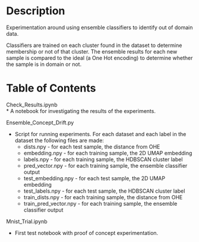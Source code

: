 # Description  
Experimentation around using ensemble classifiers to identify out of domain data.  

Classifiers are trained on each cluster found in the dataset to determine membership or not of that cluster. The ensemble results for each new sample is compared to the ideal (a One Hot encoding) to determine whether the sample is in domain or not.  

# Table of Contents  
Check_Results.ipynb  
    * A notebook for investigating the results of the experiments.  

Ensemble_Concept_Drift.py  
  * Script for running experiments. For each dataset and each label in the dataset the following files are made:  
    * dists.npy - for each test sample, the distance from OHE  
    * embedding.npy - for each training sample, the 2D UMAP embedding  
    * labels.npy - for each training sample, the HDBSCAN cluster label  
    * pred_vector.npy - for each training sample, the ensemble classifier output  
    * test_embedding.npy - for each test sample, the 2D UMAP embedding  
    * test_labels.npy - for each test sample, the HDBSCAN cluster label  
    * train_dists.npy - for each training sample, the distance from OHE  
    * train_pred_vector.npy - for each training sample, the ensemble classifier output  
	
Mnist_Trial.ipynb  
  * First test notebook with proof of concept experimentation.  
